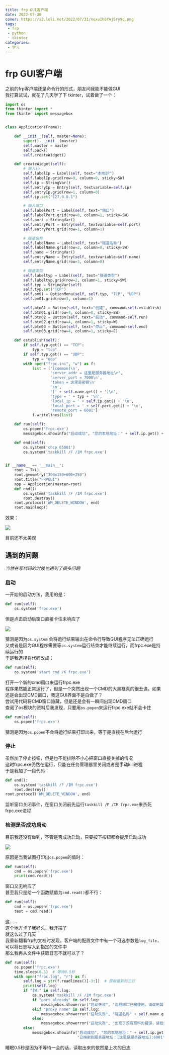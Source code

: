 ```yaml
---
title: frp GUI客户端
date: 2022-07-30
cover: https://s2.loli.net/2022/07/31/noxuIh6YAjSry9q.png
tags:
 - frp
 - python
 - tkinter
categories:
 - 学习
---
```


# frp GUI客户端

之前的frp客户端还是命令行的形式，朋友问我能不能做GUI<br>
我打算试试，就花了几天学了下 tkinter，试着做了一个：

```python
import os
from tkinter import *
from tkinter import messagebox


class Application(Frame):

    def __init__(self, master=None):
        super().__init__(master)
        self.master = master
        self.pack()
        self.createWidget()

    def createWidget(self):
        # 输入ip
        self.labelIp = Label(self, text="本地IP")
        self.labelIp.grid(row=0, column=0, sticky=SW)
        self.ip = StringVar()
        self.entryIp = Entry(self, textvariable=self.ip)
        self.entryIp.grid(row=1, column=0)
        self.ip.set("127.0.0.1")

        # 输入端口
        self.labelPort = Label(self, text="端口")
        self.labelPort.grid(row=0, column=1, sticky=SW)
        self.port = StringVar()
        self.entryPort = Entry(self, textvariable=self.port)
        self.entryPort.grid(row=1, column=1)

        # 隧道名称
        self.labelName = Label(self, text="隧道名称")
        self.labelName.grid(row=2, column=0, sticky=SW)
        self.name = StringVar()
        self.entryName = Entry(self, textvariable=self.name)
        self.entryName.grid(row=3, column=0)

        # 隧道类型
        self.labeltyp = Label(self, text="隧道类型")
        self.labeltyp.grid(row=2, column=1, sticky=SW)
        self.typ = StringVar(self)
        self.typ.set("TCP")
        self.om01 = OptionMenu(self, self.typ, "TCP", "UDP")
        self.om01.grid(row=3, column=1)

        self.btn01 = Button(self, text="创建", command=self.establish)
        self.btn01.grid(row=4, column=0, sticky=EW)
        self.btn02 = Button(self, text="启动", command=self.run)
        self.btn02.grid(row=4, column=1, sticky=W)
        self.btn03 = Button(self, text="停止", command=self.end)
        self.btn03.grid(row=4, column=1, sticky=E)

    def establish(self):
        if self.typ.get() == "TCP":
            typ = "tcp"
        if self.typ.get() == "UDP":
            typ = "udp"
        with open("frpc.ini", "w") as f:
            list = ['[common]\n',
                    'server_addr = 这里是服务器地址\n',
                    'server_port = 7000\n',
                    'token = 这里是密钥\n'
                    '\n',
                    '[' + self.name.get() + ']\n',
                    'type = ' + typ + '\n',
                    'local_ip = ' + self.ip.get() + '\n',
                    'local_port = ' + self.port.get() + '\n',
                    'remote_port = 6001']
            f.writelines(list)

    def run(self):
        os.popen('frpc.exe')
        messagebox.showinfo("启动成功", "您的本地地址：" + self.ip.get() + ":" + self.port.get() + "已映射到服务器地址：[这里是服务器地址]:6001")

    def end(self):
        os.system('chcp 65001')
        os.system('taskkill /F /IM frpc.exe')


if __name__ == '__main__':
    root = Tk()
    root.geometry("300x150+600+250")
    root.title("FRPGUI")
    app = Application(master=root)
    def end():
        os.system('taskkill /F /IM frpc.exe')
        root.destroy()
    root.protocol('WM_DELETE_WINDOW', end)
    root.mainloop()
```

效果：

![](https://s2.loli.net/2022/07/31/niYjMDRZvL3kSta.png)

目前还不太美观

## 遇到的问题

*当然在写代码的时候也遇到了很多问题*

### **启动**

一开始的启动方法，我用的是：

```python
def run(self):
    os.system('frpc.exe')
```

但是点击启动后窗口直接卡住未响应了

![](https://s2.loli.net/2022/07/31/BPTEXJmnkMF9IVW.png)

猜测是因为`os.system` 会将运行结果输出在命令行导致GUI程序无法正确运行<br>
又或者是因为GUI程序需要等`os.system`运行结束才能继续运行，而frpc.exe是持续运行的<br>
于是我选择将代码改成：

```python
def run(self):
    os.system('start cmd /K frpc.exe')
```

打开一个新的cmd窗口来运行frpc.exe<br>
程序果然能正常运行了，但是一个突然出现一个CMD的大黑框真的很丑诶。如果还是会出现CMD窗口，我这GUI界面不是白做了？<br>
尝试用代码将CMD窗口隐藏，但是还是会有一瞬间出现CMD窗口<br>
查阅了os模块的资料后我发现，只要用`os.popen`来运行frpc.exe就不会卡住<br>

```python
def run(self):
    os.popen('frpc.exe')
```

猜测是因为`os.popen`不会将运行结果打印出来，等于是直接在后台运行

### **停止**

虽然加了停止按钮，但是也不能排除不小心把窗口直接关掉的情况<br>
这时frpc.exe仍然在运行，只能在任务管理器里关闭或者是手动kill进程<br>
于是我加了一段代码：

```python
def end():
    os.system('taskkill /F /IM frpc.exe')
    root.destroy()
root.protocol('WM_DELETE_WINDOW', end)
```

监听窗口关闭事件，在窗口关闭前先运行`taskkill /F /IM frpc.exe`来杀死frpc.exe进程

### **检测是否成功启动**

目前我还没有做到，不管是否成功启动，只要按下按钮都会提示启动成功

![](https://s2.loli.net/2022/07/31/A5IrMakJ3HdVxbD.png)

原因是当我试图打印出`os.popen`的值时：

```python
def run(self):
    cmd = os.popen('frpc.exe')
    print(cmd.read())
```

窗口又无响应了<br>
甚至我只是给一个函数赋值为`cmd.read()`都不行：

```python
def run(self):
    cmd = os.popen('frpc.exe')
    test = cmd.read()
```

这……<br>
这个地方卡了我好久，我开摆了<br>
就这么过了几天<br>
我重新翻看frp的文档时发现，客户端的配置文件中有一个可选参数是`log_file`，可以将日志写入到指定的文件中<br>
那么我再从文件中获取日志不就可以了？

```python
def run(self):
    os.popen('frpc.exe')
    time.sleep(0.5)  # 等待0.5秒
    with open("frpc.log", "r") as f:
        self.log = str(f.readlines()[-3:])  # 获取最新的三行
        print(self.log)
        if "[W]" in self.log:
            os.system('taskkill /F /IM frpc.exe')
            if "port already" in self.log:
                messagebox.showerror("启动失败", "远程端口已被使用，请改用其他端口\n\n程序已禁用自选远程端口功能，请联系小叶子")
            elif "proxy name" in self.log:
                messagebox.showerror("启动失败", "隧道名称" + self.name.get() + "已被使用，请检查并更换一个隧道名称")
            else:
                messagebox.showerror("启动失败", "出现了没有预料的错误，请检查日志文件frpc.log，将日志文件发给小叶子")
        else:
            messagebox.showinfo("启动成功", "您的本地地址：" + self.ip.get() + ":" + self.port.get() +
                                "已映射到服务器地址：[这里是服务器地址]:6001")

```

睡眠0.5秒是因为不等待一会的话，读取出来的依然是上次的日志
